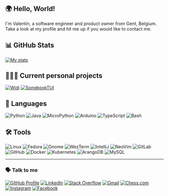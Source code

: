 ## 🌍 Hello, World!

I'm Valentin, a software engineer and product owner from Gent, Belgium. Take a look at my profile and hit me up if you would like to contact me.

## 📊 GitHub Stats
[![My stats](https://github-readme-stats.vercel.app/api?username=valentingregoire&show_icons=true&theme=github_dark_dimmed&hide_border=true)](https://github.com/valentingregoire)

## 🧑🏻‍💻 Current personal projects
[![Widi](https://github-readme-stats.vercel.app/api/pin/?username=valentingregoire&repo=Widi&theme=github_dark_dimmed&hide_border=true)](https://github.com/valentingregoire/Widi)
[![SongbookTUI](https://github-readme-stats.vercel.app/api/pin/?username=valentingregoire&repo=SongbookTUI&theme=github_dark_dimmed&hide_border=true)](https://github.com/valentingregoire/SongbookTUI)

## 💬 Languages

![Python](https://img.shields.io/badge/Python-3776AB?style=for-the-badge&logo=python&logoColor=white)
![Java](https://img.shields.io/badge/%E2%98%95%20Java-3178C6?style=for-the-badge&logoColor=white)
![MicroPython](https://img.shields.io/badge/MicroPython-2B2728?style=for-the-badge&logo=micropython&logoColor=white)
![Arduino](https://img.shields.io/badge/Arduino-00878F?style=for-the-badge&logo=arduino&logoColor=white)
![TypeScript](https://img.shields.io/badge/TypeScript-3178C6?style=for-the-badge&logo=typescript&logoColor=white)
![Bash](https://img.shields.io/badge/Bash-4EAA25?style=for-the-badge&logo=gnubash&logoColor=white)

## 🛠️ Tools
![Linux](https://img.shields.io/badge/-Linux-333333?style=for-the-badge&logo=linux&logoColor=cccccc)
![Fedora](https://img.shields.io/badge/Fedora-51A2DA?style=for-the-badge&logo=fedora&logoColor=white)
![Gnome](https://img.shields.io/badge/Gnome-4A86CF?style=for-the-badge&logo=gnome&logoColor=white)
![WezTerm](https://img.shields.io/badge/WezTerm-4E49EE?style=for-the-badge&logo=wezterm&logoColor=white)
![IntelliJ](https://img.shields.io/badge/IntelliJ-000000?style=for-the-badge&logo=intellijidea&logoColor=white)
![NeoVim](https://img.shields.io/badge/Neovim-57A143?style=for-the-badge&logo=neovim&logoColor=white)
![GitLab](https://img.shields.io/badge/GitLab-FC6D26?style=for-the-badge&logo=gitlab&logoColor=white)
![GitHub](https://img.shields.io/badge/GitHub-181717?style=for-the-badge&logo=github&logoColor=white)
![Docker](https://img.shields.io/badge/Docker-2496ED?style=for-the-badge&logo=docker&logoColor=white)
![Kubernetes](https://img.shields.io/badge/Kubernetes-326CE5?style=for-the-badge&logo=kubernetes&logoColor=white)
![ArangoDB](https://img.shields.io/badge/ArangoDB-DDE072?style=for-the-badge&logo=arangodb&logoColor=black)
![MySQL](https://img.shields.io/badge/MySQL-4479A1?style=for-the-badge&logo=mysql&logoColor=white)

***

### 🗣️ Talk to me
[![GitHub Profile][ghi]][ghu]
[![LinkedIn][li]][lu]
[![Stack Overflow][soi]][sou]
[![Gmail][gmi]][gmu]
[![Chess.com][ci]][cu]
[![Instagram][ii]][iu]
[![Facebook][fbi]][fbu]

[ghi]:  https://img.shields.io/badge/GitHub-181717?style=for-the-badge&logo=github
[ghu]:  https://github.com/valentingregoire
[li]:   https://img.shields.io/badge/LinkedIn-0077b5?style=for-the-badge&logo=linkedin
[lu]:   https://www.linkedin.com/in/valenting/
[soi]:  https://img.shields.io/badge/Stack%20Overflow-F58025?style=for-the-badge&logo=stackoverflow&logoColor=white
[sou]:  https://stackoverflow.com/users/2469425/valentin-gr%c3%a9goire?tab=profile
[gmi]:  https://img.shields.io/badge/Gmail-EA4335?style=for-the-badge&logo=gmail&logoColor=white
[gmu]:  mailto:valentin.gregoire@gmail.com
[ci]:   https://img.shields.io/badge/Chess.com-81B64C?style=for-the-badge&logo=chessdotcom&logoColor=white
[cu]:   https://www.chess.com/member/mathvalg
[ii]:   https://img.shields.io/badge/Instagram-FF0069?style=for-the-badge&logo=instagram&logoColor=white
[iu]:   https://www.instagram.com/tennegregoire/
[fbi]:  https://img.shields.io/badge/Facebook-0866FF?style=for-the-badge&logo=facebook&logoColor=white
[fbu]:  https://www.facebook.com/Thanaatos/
